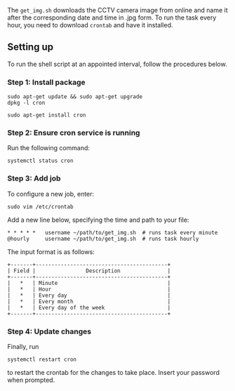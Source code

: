 The `get_img.sh` downloads the CCTV camera image from online and name it after the corresponding date and time in .jpg form. To run the task every hour, you need to download `crontab` and have it installed. 


## Setting up
To run the shell script at an appointed interval, follow the procedures below.
### Step 1: Install package

```
sudo apt-get update && sudo apt-get upgrade
dpkg -l cron

sudo apt-get install cron
```

### Step 2: Ensure cron service is running

Run the following command:
```
systemctl status cron
```

### Step 3: Add job

To configure a new job, enter:
```
sudo vim /etc/crontab
```

Add a new line below, specifying the time and path to your file:
```
* * * * *   username ~/path/to/get_img.sh  # runs task every minute
@hourly     username ~/path/to/get_img.sh  # runs task hourly
```

The input format is as follows:
```
+-------+------------------------------------------+
| Field |                Description               |
+-------+------------------------------------------+
|   * 	| Minute                                   |
|   *   | Hour                                     |
|   *   | Every day                                |
|   *   | Every month                              |
|   *   | Every day of the week                    |
+-------+------------------------------------------+
```


### Step 4: Update changes
Finally, run
```
systemctl restart cron
```
to restart the crontab for the changes to take place. Insert your password when prompted. 
